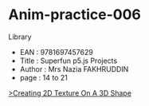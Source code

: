 # Anim-practice-006

Library 
- EAN : 9781697457629
- Title : Superfun p5.js Projects
- Author : Mrs Nazia FAKHRUDDIN
- page : 14 to 21

[>Creating 2D Texture On A 3D Shape](../processing/library/9781697457629/002.html)